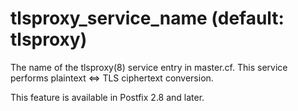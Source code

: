 # tlsproxy_service_name (default: tlsproxy)
 The name of the tlsproxy(8) service entry in master.cf. This
service performs plaintext <=> TLS ciphertext conversion. 




 This feature is available in Postfix 2.8 and later. 


